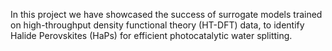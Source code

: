 In this project we have showcased the success of surrogate models trained on high-throughput density functional theory (HT-DFT) data, to identify Halide Perovskites (HaPs) for efficient photocatalytic 
water splitting. 

